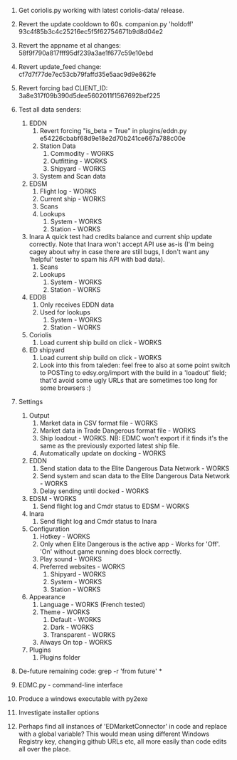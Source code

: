 1. Get coriolis.py working with latest coriolis-data/ release.

1. Revert the update cooldown to 60s.  companion.py 'holdoff' 93c4f85b3c4c25216ec5f5f62754671b9d8d04e2
1. Revert the appname et al changes: 58f9f790a817fff95df239a3ae1f677c59e10ebd
1. Revert update_feed change: cf7d7f77de7ec53cb79faffd35e5aac9d9e862fe
1. Revert forcing bad CLIENT_ID: 3a8e317f09b390d5dee5602011f1567692bef225
1. Test all data senders:
	1. EDDN
		1. Revert forcing "is_beta = True" in plugins/eddn.py e54226cbabf68d9e18e2d70b241ce667a788c00e
		1. Station Data
			1. Commodity - WORKS
			1. Outfitting - WORKS
			1. Shipyard - WORKS
		1. System and Scan data
	1. EDSM
		1. Flight log - WORKS
		1. Current ship - WORKS
		1. Scans
		1. Lookups
			1. System - WORKS
			1. Station - WORKS
	1. Inara
		A quick test had credits balance and current ship update correctly.  Note that Inara won't accept API use as-is (I'm being cagey about why in case there are still bugs, I don't want any 'helpful' tester to spam his API with bad data).
		1. Scans
		1. Lookups
			1. System - WORKS
			1. Station - WORKS
	1. EDDB
		1. Only receives EDDN data
		1. Used for lookups
			1. System - WORKS
			1. Station - WORKS
	1. Coriolis
		1. Load current ship build on click - WORKS
	1. ED shipyard
		1. Load current ship build on click - WORKS
		1. Look into this from taleden:
			feel free to also at some point switch to POSTing to edsy.org/import with the build in a 'loadout' field; that'd avoid some ugly URLs that are sometimes too long for some browsers :)

1. Settings
	1. Output
		1. Market data in CSV format file - WORKS
		1. Market data in Trade Dangerous format file - WORKS
		1. Ship loadout - WORKS.  NB: EDMC won't export if it finds it's the same as the previously exported latest ship file.
		1. Automatically update on docking - WORKS
	1. EDDN
		1. Send station data to the Elite Dangerous Data Network - WORKS
		1. Send system and scan data to the Elite Dangerous Data Network - WORKS
		1. Delay sending until docked - WORKS
	1. EDSM - WORKS
		1. Send flight log and Cmdr status to EDSM - WORKS
	1. Inara
		1. Send flight log and Cmdr status to Inara
	1. Configuration
		1. Hotkey - WORKS
		1. Only when Elite Dangerous is the active app - Works for 'Off'.  'On' without game running does block correctly.
		1. Play sound - WORKS
		1. Preferred websites - WORKS
			1. Shipyard - WORKS
			1. System - WORKS
			1. Station - WORKS
	1. Appearance
		1. Language - WORKS (French tested)
		1. Theme - WORKS
			1. Default - WORKS
			1. Dark - WORKS
			1. Transparent - WORKS
		1. Always On top - WORKS
	1. Plugins
		1. Plugins folder

1. De-future remaining code:
		grep -r 'from future' *
1. EDMC.py - command-line interface
1. Produce a windows executable with py2exe
1. Investigate installer options
1. Perhaps find all instances of 'EDMarketConnector' in code and replace with a global variable?  This would mean using different Windows Registry key, changing github URLs etc, all more easily than code edits all over the place.
